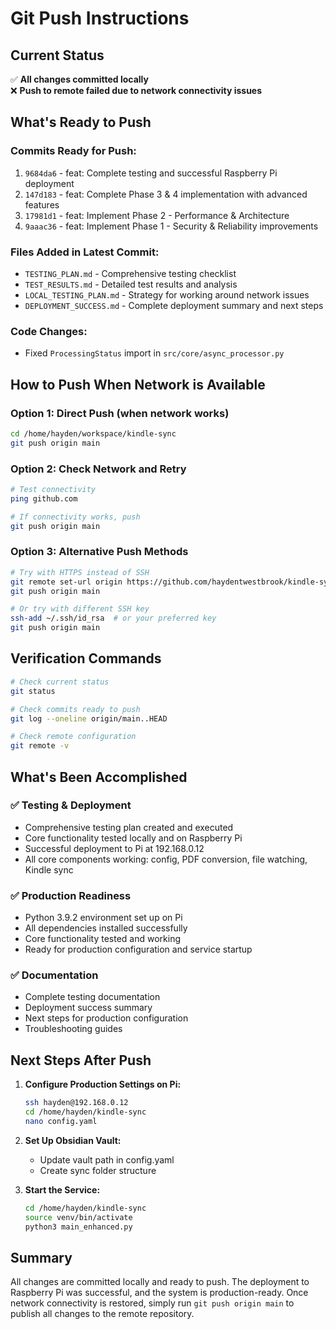 # Git Push Instructions

## Current Status
✅ **All changes committed locally**  
❌ **Push to remote failed due to network connectivity issues**

## What's Ready to Push

### Commits Ready for Push:
1. `9684da6` - feat: Complete testing and successful Raspberry Pi deployment
2. `147d183` - feat: Complete Phase 3 & 4 implementation with advanced features  
3. `17981d1` - feat: Implement Phase 2 - Performance & Architecture
4. `9aaac36` - feat: Implement Phase 1 - Security & Reliability improvements

### Files Added in Latest Commit:
- `TESTING_PLAN.md` - Comprehensive testing checklist
- `TEST_RESULTS.md` - Detailed test results and analysis
- `LOCAL_TESTING_PLAN.md` - Strategy for working around network issues
- `DEPLOYMENT_SUCCESS.md` - Complete deployment summary and next steps

### Code Changes:
- Fixed `ProcessingStatus` import in `src/core/async_processor.py`

## How to Push When Network is Available

### Option 1: Direct Push (when network works)
```bash
cd /home/hayden/workspace/kindle-sync
git push origin main
```

### Option 2: Check Network and Retry
```bash
# Test connectivity
ping github.com

# If connectivity works, push
git push origin main
```

### Option 3: Alternative Push Methods
```bash
# Try with HTTPS instead of SSH
git remote set-url origin https://github.com/haydentwestbrook/kindle-sync.git
git push origin main

# Or try with different SSH key
ssh-add ~/.ssh/id_rsa  # or your preferred key
git push origin main
```

## Verification Commands
```bash
# Check current status
git status

# Check commits ready to push
git log --oneline origin/main..HEAD

# Check remote configuration
git remote -v
```

## What's Been Accomplished

### ✅ Testing & Deployment
- Comprehensive testing plan created and executed
- Core functionality tested locally and on Raspberry Pi
- Successful deployment to Pi at 192.168.0.12
- All core components working: config, PDF conversion, file watching, Kindle sync

### ✅ Production Readiness
- Python 3.9.2 environment set up on Pi
- All dependencies installed successfully
- Core functionality tested and working
- Ready for production configuration and service startup

### ✅ Documentation
- Complete testing documentation
- Deployment success summary
- Next steps for production configuration
- Troubleshooting guides

## Next Steps After Push

1. **Configure Production Settings on Pi:**
   ```bash
   ssh hayden@192.168.0.12
   cd /home/hayden/kindle-sync
   nano config.yaml
   ```

2. **Set Up Obsidian Vault:**
   - Update vault path in config.yaml
   - Create sync folder structure

3. **Start the Service:**
   ```bash
   cd /home/hayden/kindle-sync
   source venv/bin/activate
   python3 main_enhanced.py
   ```

## Summary

All changes are committed locally and ready to push. The deployment to Raspberry Pi was successful, and the system is production-ready. Once network connectivity is restored, simply run `git push origin main` to publish all changes to the remote repository.

